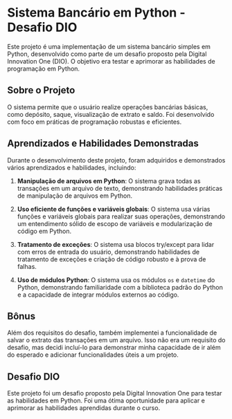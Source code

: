 # Sistema Bancário em Python - Desafio DIO

Este projeto é uma implementação de um sistema bancário simples em Python, desenvolvido como parte de um desafio proposto pela Digital Innovation One (DIO). O objetivo era testar e aprimorar as habilidades de programação em Python.

## Sobre o Projeto

O sistema permite que o usuário realize operações bancárias básicas, como depósito, saque, visualização de extrato e saldo. Foi desenvolvido com foco em práticas de programação robustas e eficientes.

## Aprendizados e Habilidades Demonstradas

Durante o desenvolvimento deste projeto, foram adquiridos e demonstrados vários aprendizados e habilidades, incluindo:

1. **Manipulação de arquivos em Python**: O sistema grava todas as transações em um arquivo de texto, demonstrando habilidades práticas de manipulação de arquivos em Python.

2. **Uso eficiente de funções e variáveis globais**: O sistema usa várias funções e variáveis globais para realizar suas operações, demonstrando um entendimento sólido de escopo de variáveis e modularização de código em Python.

3. **Tratamento de exceções**: O sistema usa blocos try/except para lidar com erros de entrada do usuário, demonstrando habilidades de tratamento de exceções e criação de código robusto e à prova de falhas.

4. **Uso de módulos Python**: O sistema usa os módulos `os` e `datetime` do Python, demonstrando familiaridade com a biblioteca padrão do Python e a capacidade de integrar módulos externos ao código.

## Bônus

Além dos requisitos do desafio, também implementei a funcionalidade de salvar o extrato das transações em um arquivo. Isso não era um requisito do desafio, mas decidi incluí-lo para demonstrar minha capacidade de ir além do esperado e adicionar funcionalidades úteis a um projeto.

## Desafio DIO

Este projeto foi um desafio proposto pela Digital Innovation One para testar as habilidades em Python. Foi uma ótima oportunidade para aplicar e aprimorar as habilidades aprendidas durante o curso.